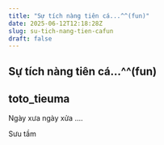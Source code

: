 ```yaml
---
title: "Sự tích nàng tiên cá...^^(fun)"
date: 2025-06-12T12:18:28Z
slug: su-tich-nang-tien-cafun
draft: false
---
```


## Sự tích nàng tiên cá...^^(fun)

## toto_tieuma

Ngày xưa ngày xửa  ....

 
















 
Sưu tầm